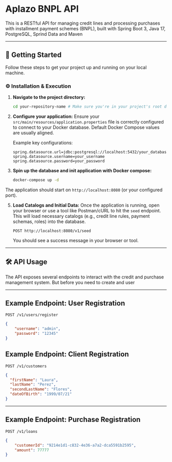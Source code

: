 # Aplazo BNPL API

This is a RESTful API for managing credit lines and processing purchases with installment payment schemes (BNPL), built with Spring Boot 3, Java 17, PostgreSQL, Sprind Data and Maven

---

## 🚀 Getting Started

Follow these steps to get your project up and running on your local machine.

### ⚙️ Installation & Execution

1.  **Navigate to the project directory:**
    ```bash
    cd your-repository-name # Make sure you're in your project's root directory
    ```

2.  **Configure your application:**
    Ensure your `src/main/resources/application.properties` file is correctly configured to connect to your Docker database. Default Docker Compose values are usually aligned.

    Example key configurations:
    ```properties
    spring.datasource.url=jdbc:postgresql://localhost:5432/your_database_name
    spring.datasource.username=your_username
    spring.datasource.password=your_password
    ```

3.  **Spin up the database and init application with Docker compose:**
 
    ```bash
    docker-compose up -d
    ```

The application should start on `http://localhost:8080` (or your configured port).

5.  **Load Catalogs and Initial Data:**
    Once the application is running, open your browser or use a tool like Postman/cURL to hit the `seed` endpoint. This will load necessary catalogs (e.g., credit line rules, payment schemas, roles) into the database.
    ```
    POST http://localhost:8080/v1/seed
    ```
    You should see a success message in your browser or tool.


---

## 🛠️ API Usage

The API exposes several endpoints to interact with the credit and purchase management system. But before you need to create and user

---

## **Example Endpoint: User Registration**

`POST /v1/users/register`

```json
{
    "username": "admin",
    "password": "12345"
}
```

## **Example Endpoint: Client Registration**

`POST /v1/customers`

```json
{
  "firstName": "Laura",
  "lastName": "Perez",
  "secondLastName": "Flores",
  "dateOfBirth": "1999/07/21"
}
```

---

## **Example Endpoint: Purchase Registration**

`POST /v1/loans`

```json
{
    "customerId": "9214e1d1-c832-4e36-a7a2-dca5591b2595",
    "amount": 77777
}
```


